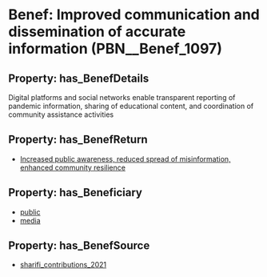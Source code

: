 # Benef: __Improved communication and dissemination of accurate information__ (PBN__Benef_1097)

## Property: has_BenefDetails

Digital platforms and social networks enable transparent reporting of pandemic information, sharing of educational content, and coordination of community assistance activities

## Property: has_BenefReturn

* [Increased public awareness, reduced spread of misinformation, enhanced community resilience](../BenefReturn/PBN__BenefReturn_1226)

## Property: has_Beneficiary

* [public](../Stakeholder/PBN__Stakeholder_52)
* [media](../Stakeholder/PBN__Stakeholder_231)

## Property: has_BenefSource

* [sharifi_contributions_2021](../Article/PBN__Article_227)

